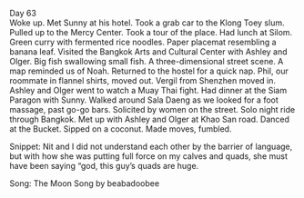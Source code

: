 Day 63  
Woke up. Met Sunny at his hotel. Took a grab car to the Klong Toey slum. Pulled up to the Mercy Center. Took a tour of the place. Had lunch at Silom. Green curry with fermented rice noodles. Paper placemat resembling a banana leaf. Visited the Bangkok Arts and Cultural Center with Ashley and Olger. Big fish swallowing small fish. A three-dimensional street scene. A map reminded us of Noah. Returned to the hostel for a quick nap. Phil, our roommate in flannel shirts, moved out. Vergil from Shenzhen moved in. Ashley and Olger went to watch a Muay Thai fight. Had dinner at the Siam Paragon with Sunny. Walked around Sala Daeng as we looked for a foot massage, past go-go bars. Solicited by women on the street. Solo night ride through Bangkok. Met up with Ashley and Olger at Khao San road. Danced at the Bucket. Sipped on a coconut. Made moves, fumbled. 

Snippet: Nit and I did not understand each other by the barrier of language, but with how she was putting full force on my calves and quads, she must have been saying “god, this guy’s quads are huge.

Song: The Moon Song by beabadoobee